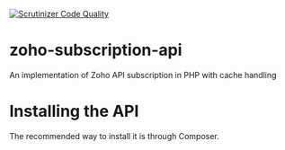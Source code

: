 [![Scrutinizer Code Quality](https://scrutinizer-ci.com/g/StoreFactory/zoho-subscription-api/badges/quality-score.png?b=master)](https://scrutinizer-ci.com/g/StoreFactory/zoho-subscription-api/?branch=master)

# zoho-subscription-api
An implementation of Zoho API subscription in PHP with cache handling

# Installing the API
The recommended way to install it is through Composer.

